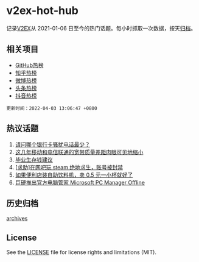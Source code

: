 # v2ex-hot-hub

 记录[V2EX](https://www.v2ex.com/)从 2021-01-06 日至今的热门话题。每小时抓取一次数据，按天[归档](archives)。
 
 ## 相关项目

- [GitHub热榜](https://github.com/lonnyzhang423/github-hot-hub)
- [知乎热榜](https://github.com/lonnyzhang423/zhihu-hot-hub)
- [微博热榜](https://github.com/lonnyzhang423/weibo-hot-hub)
- [头条热榜](https://github.com/lonnyzhang423/toutiao-hot-hub)
- [抖音热榜](https://github.com/lonnyzhang423/douyin-hot-hub)


 `更新时间：2022-04-03 13:06:47 +0800`

## 热议话题

1. [请问哪个银行卡骚扰电话最少？](https://www.v2ex.com/t/844550)
1. [这几年移动和电信联通的宽带质量差距肉眼可见地缩小](https://www.v2ex.com/t/844563)
1. [毕业生存钱建议](https://www.v2ex.com/t/844595)
1. [[求助]在网吧玩 steam 绝地求生，账号被封禁](https://www.v2ex.com/t/844553)
1. [如果便利店装自助饮料机，卖 0.5 元一小杯就好了](https://www.v2ex.com/t/844544)
1. [巨硬推出官方电脑管家 Microsoft PC Manager Offline](https://www.v2ex.com/t/844528)

## 历史归档

[archives](archives)

## License

See the [LICENSE](LICENSE) file for license rights and limitations (MIT).
